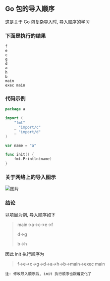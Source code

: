 ## Go 包的导入顺序

这是关于 Go 包复杂导入时, 导入顺序的学习

### 下面是执行的结果

```shell
f
e
c
g
d
a
h
b
main
exec main
```

### 代码示例

```go
package a

import (
	"fmt"
	_ "import/c"
	_ "import/d"
)

var name = "a"

func init() {
	fmt.Println(name)
}
```

### 关于网络上的导入图示

![图片](https://tse3-mm.cn.bing.net/th/id/OIP-C.vdC_CSJUyoIEyqqf4wNPuAHaCq?pid=ImgDet&rs=1)

### 结论

以项目为例, 导入顺序如下

> main->a->c->e->f
> 
> d->g
> 
> b->h

因此 init 执行顺序为

> f->e->c->g->d->a->h->b->main->exec main

```shell
注: 修改导入顺序后, init 执行顺序也跟着变化了
```